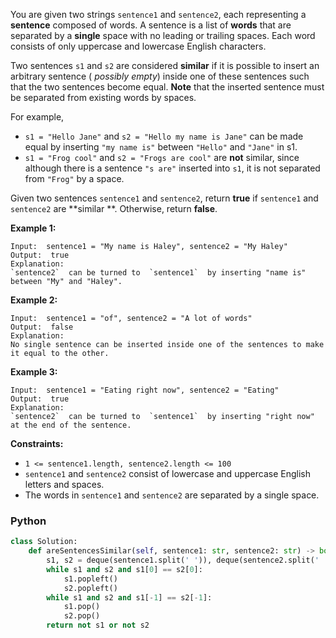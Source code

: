 You are given two strings  `sentence1`  and  `sentence2`, each representing a  **sentence**  composed of words. A
sentence is a list of  **words**  that are separated by a  **single**  space with no leading or trailing spaces. Each
word consists of only uppercase and lowercase English characters.

Two sentences  `s1`  and  `s2`  are considered  **similar**  if it is possible to insert an arbitrary sentence (
_possibly empty_) inside one of these sentences such that the two sentences become equal.  **Note**  that the inserted
sentence must be separated from existing words by spaces.

For example,

- `s1 = "Hello Jane"`  and  `s2 = "Hello my name is Jane"`  can be made equal by inserting  `"my name is"`
  between  `"Hello"`  and  `"Jane"` in s1.
- `s1 = "Frog cool"` and `s2 = "Frogs are cool"` are  **not**  similar, since although there is a sentence  `"s are"`
  inserted into  `s1`, it is not separated from  `"Frog"`  by a space.

Given two sentences  `sentence1`  and  `sentence2`, return  **true**  if  `sentence1`  and  `sentence2`  are  **similar
**. Otherwise, return  **false**.

**Example 1:**

```
Input:  sentence1 = "My name is Haley", sentence2 = "My Haley"
Output:  true
Explanation:
`sentence2`  can be turned to  `sentence1`  by inserting "name is" between "My" and "Haley".
```

**Example 2:**

```
Input:  sentence1 = "of", sentence2 = "A lot of words"
Output:  false
Explanation:
No single sentence can be inserted inside one of the sentences to make it equal to the other.
```

**Example 3:**

```
Input:  sentence1 = "Eating right now", sentence2 = "Eating"
Output:  true
Explanation:
`sentence2`  can be turned to  `sentence1`  by inserting "right now" at the end of the sentence.
```

**Constraints:**

- `1 <= sentence1.length, sentence2.length <= 100`
- `sentence1`  and  `sentence2`  consist of lowercase and uppercase English letters and spaces.
- The words in  `sentence1`  and  `sentence2`  are separated by a single space.

### Python

```py
class Solution:
    def areSentencesSimilar(self, sentence1: str, sentence2: str) -> bool:
        s1, s2 = deque(sentence1.split(' ')), deque(sentence2.split(' '))
        while s1 and s2 and s1[0] == s2[0]:
            s1.popleft()
            s2.popleft()
        while s1 and s2 and s1[-1] == s2[-1]:
            s1.pop()
            s2.pop()
        return not s1 or not s2
```